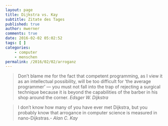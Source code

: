 ```yaml
---
layout: page
title: Dijkstra vs. Kay
subtitle: Zitate des Tages
published: true
author: mwerner
comments: true
date: 2016-02-02 05:02:52
tags: [ ]
categories:
    - computer
    - menschen
permalink: /2016/02/02/arroganz
---
```


>  Don&#8217;t blame me for the fact that competent programming, as I view it as an intellectual possibility, will be too difficult for &lsquo;the average programmer&rsquo; — you must not fall into the trap of rejecting a surgical technique because it is beyond the capabilities of the barber in his shop around the corner.
<cite>Edsger W. Dijkstra</cite>


>  I don&#8217;t know how many of you have ever met Dijkstra, but you probably know that arrogance in computer science is measured in nano-Dijkstras.-
<cite>Alan C. Kay</cite>
